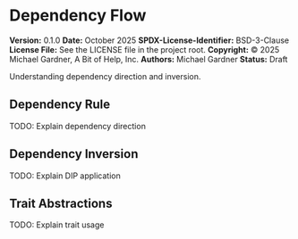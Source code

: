 # Dependency Flow

**Version:** 0.1.0
**Date:** October 2025
**SPDX-License-Identifier:** BSD-3-Clause
**License File:** See the LICENSE file in the project root.
**Copyright:** © 2025 Michael Gardner, A Bit of Help, Inc.
**Authors:** Michael Gardner
**Status:** Draft

Understanding dependency direction and inversion.

## Dependency Rule

TODO: Explain dependency direction

## Dependency Inversion

TODO: Explain DIP application

## Trait Abstractions

TODO: Explain trait usage
